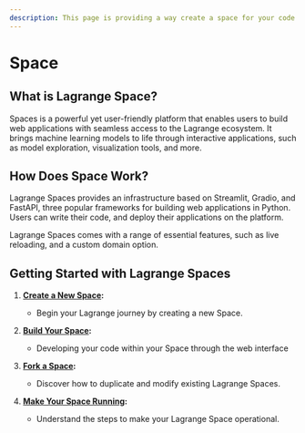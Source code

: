 ```yaml
---
description: This page is providing a way create a space for your code.
---
```


# Space

## What is Lagrange Space? <a href="#4067" id="4067"></a>

Spaces is a powerful yet user-friendly platform that enables users to build web applications with seamless access to the Lagrange ecosystem. It brings machine learning models to life through interactive applications, such as model exploration, visualization tools, and more.



## How Does Space Work? <a href="#7bd6" id="7bd6"></a>

Lagrange Spaces provides an infrastructure based on Streamlit, Gradio, and FastAPI, three popular frameworks for building web applications in Python. Users can write their code, and deploy their applications on the platform.&#x20;

Lagrange Spaces comes with a range of essential features, such as live reloading, and a custom domain option.



## Getting Started with Lagrange Spaces <a href="#aab8" id="aab8"></a>

1.  [**Create a New Space**](create-space/)**:**

    * Begin your Lagrange journey by creating a new Space.&#x20;


2.  [**Build Your Space**](../mars-testnet/build-space.md)**:**

    * Developing your code within your Space through the web interface


3.  [**Fork a Space**](fork-space.md)**:**

    * Discover how to duplicate and modify existing Lagrange Spaces.


4. [**Make Your Space Running**](run-space.md)**:**
   * Understand the steps to make your Lagrange Space operational.

